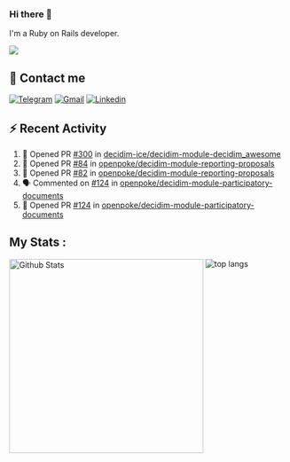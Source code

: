 ### Hi there 👋

I'm a Ruby on Rails developer.

<img src="https://komarev.com/ghpvc/?username=antopalidi&color=blueviolet&style=for-the-badge">

## 📩 Contact me 
[![Telegram](https://img.shields.io/badge/Telegram-2CA5E0?style=for-the-badge&logo=telegram&logoColor=white)](https://t.me/anna_top)
[![Gmail](https://img.shields.io/badge/email-D14836?style=for-the-badge&logo=gmail&logoColor=white)](mailto:topalidisanna@gmail.com)
[![Linkedin](https://img.shields.io/badge/LinkedIn-0077B5?style=for-the-badge&logo=linkedin&logoColor=white)](https://www.linkedin.com/in/topalidi/)
<!-- [![Codewars](https://img.shields.io/badge/Codewars-B1361E?style=for-the-badge&logo=Codewars&logoColor=white)](https://www.codewars.com/users/antopalidi) -->

## :zap: Recent Activity

<!--START_SECTION:activity-->
1. 💪 Opened PR [#300](https://github.com/decidim-ice/decidim-module-decidim_awesome/pull/300) in [decidim-ice/decidim-module-decidim_awesome](https://github.com/decidim-ice/decidim-module-decidim_awesome)
2. 💪 Opened PR [#84](https://github.com/openpoke/decidim-module-reporting-proposals/pull/84) in [openpoke/decidim-module-reporting-proposals](https://github.com/openpoke/decidim-module-reporting-proposals)
3. 💪 Opened PR [#82](https://github.com/openpoke/decidim-module-reporting-proposals/pull/82) in [openpoke/decidim-module-reporting-proposals](https://github.com/openpoke/decidim-module-reporting-proposals)
4. 🗣 Commented on [#124](https://github.com/openpoke/decidim-module-participatory-documents/pull/124#issuecomment-2023169668) in [openpoke/decidim-module-participatory-documents](https://github.com/openpoke/decidim-module-participatory-documents)
5. 💪 Opened PR [#124](https://github.com/openpoke/decidim-module-participatory-documents/pull/124) in [openpoke/decidim-module-participatory-documents](https://github.com/openpoke/decidim-module-participatory-documents)
<!--END_SECTION:activity-->

## My Stats :
<!--
<img alt="activity" src="https://streak-stats.demolab.com?user=antopalidi" />
-->
<div>
<img align="top" width="350px" alt="Github Stats" src="https://github-readme-stats-1-brown.vercel.app/api?username=antopalidi&count_private=true&show_icons=true&hide_border=true" />
<img align="top" alt="top langs" src="https://github-readme-stats-git-master-antopalidis-projects.vercel.app/api/top-langs/?username=antopalidi&layout=compact" />
 </div>
<!--
#### [My CV](https://antopalidi.github.io/my_cv/)
-->

<!--
**antopalidi/antopalidi** is a ✨ _special_ ✨ repository because its `README.md` (this file) appears on your GitHub profile.
-->
